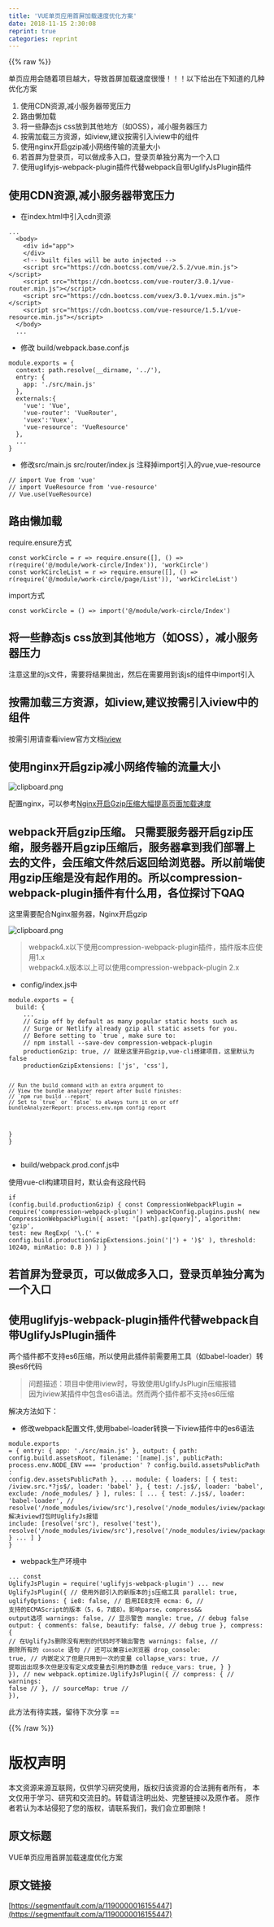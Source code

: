 ```yaml
---
title: 'VUE单页应用首屏加载速度优化方案' 
date: 2018-11-15 2:30:08
reprint: true
categories: reprint
---
```


{{% raw %}}
<p>&#x5355;&#x9875;&#x5E94;&#x7528;&#x4F1A;&#x968F;&#x7740;&#x9879;&#x76EE;&#x8D8A;&#x5927;&#xFF0C;&#x5BFC;&#x81F4;&#x9996;&#x5C4F;&#x52A0;&#x8F7D;&#x901F;&#x5EA6;&#x5F88;&#x6162;&#xFF01;&#xFF01;&#xFF01;&#x4EE5;&#x4E0B;&#x7ED9;&#x51FA;&#x5728;&#x4E0B;&#x77E5;&#x9053;&#x7684;&#x51E0;&#x79CD;&#x4F18;&#x5316;&#x65B9;&#x6848;</p><ol><li>&#x4F7F;&#x7528;CDN&#x8D44;&#x6E90;,&#x51CF;&#x5C0F;&#x670D;&#x52A1;&#x5668;&#x5E26;&#x5BBD;&#x538B;&#x529B;</li><li>&#x8DEF;&#x7531;&#x61D2;&#x52A0;&#x8F7D;</li><li>&#x5C06;&#x4E00;&#x4E9B;&#x9759;&#x6001;js css&#x653E;&#x5230;&#x5176;&#x4ED6;&#x5730;&#x65B9;&#xFF08;&#x5982;OSS&#xFF09;&#xFF0C;&#x51CF;&#x5C0F;&#x670D;&#x52A1;&#x5668;&#x538B;&#x529B;</li><li>&#x6309;&#x9700;&#x52A0;&#x8F7D;&#x4E09;&#x65B9;&#x8D44;&#x6E90;&#xFF0C;&#x5982;iview,&#x5EFA;&#x8BAE;&#x6309;&#x9700;&#x5F15;&#x5165;iview&#x4E2D;&#x7684;&#x7EC4;&#x4EF6;</li><li>&#x4F7F;&#x7528;nginx&#x5F00;&#x542F;gzip&#x51CF;&#x5C0F;&#x7F51;&#x7EDC;&#x4F20;&#x8F93;&#x7684;&#x6D41;&#x91CF;&#x5927;&#x5C0F;</li><li>&#x82E5;&#x9996;&#x5C4F;&#x4E3A;&#x767B;&#x5F55;&#x9875;&#xFF0C;&#x53EF;&#x4EE5;&#x505A;&#x6210;&#x591A;&#x5165;&#x53E3;&#xFF0C;&#x767B;&#x5F55;&#x9875;&#x5355;&#x72EC;&#x5206;&#x79BB;&#x4E3A;&#x4E00;&#x4E2A;&#x5165;&#x53E3;</li><li>&#x4F7F;&#x7528;uglifyjs-webpack-plugin&#x63D2;&#x4EF6;&#x4EE3;&#x66FF;webpack&#x81EA;&#x5E26;UglifyJsPlugin&#x63D2;&#x4EF6;</li></ol><h2>&#x4F7F;&#x7528;CDN&#x8D44;&#x6E90;,&#x51CF;&#x5C0F;&#x670D;&#x52A1;&#x5668;&#x5E26;&#x5BBD;&#x538B;&#x529B;</h2><ul><li>&#x5728;index.html&#x4E2D;&#x5F15;&#x5165;cdn&#x8D44;&#x6E90;</li></ul><pre><code>...
  &lt;body&gt;
    &lt;div id=&quot;app&quot;&gt;
    &lt;/div&gt;
    &lt;!-- built files will be auto injected --&gt;
    &lt;script src=&quot;https://cdn.bootcss.com/vue/2.5.2/vue.min.js&quot;&gt;&lt;/script&gt;
    &lt;script src=&quot;https://cdn.bootcss.com/vue-router/3.0.1/vue-router.min.js&quot;&gt;&lt;/script&gt;
    &lt;script src=&quot;https://cdn.bootcss.com/vuex/3.0.1/vuex.min.js&quot;&gt;&lt;/script&gt;
    &lt;script src=&quot;https://cdn.bootcss.com/vue-resource/1.5.1/vue-resource.min.js&quot;&gt;&lt;/script&gt;
  &lt;/body&gt;
  ...</code></pre><ul><li>&#x4FEE;&#x6539; build/webpack.base.conf.js</li></ul><pre><code>module.exports = {
  context: path.resolve(__dirname, &apos;../&apos;),
  entry: {
    app: &apos;./src/main.js&apos;
  },
  externals:{
    &apos;vue&apos;: &apos;Vue&apos;,
    &apos;vue-router&apos;: &apos;VueRouter&apos;,
    &apos;vuex&apos;:&apos;Vuex&apos;,
    &apos;vue-resource&apos;: &apos;VueResource&apos;
  },
  ...
}</code></pre><ul><li>&#x4FEE;&#x6539;src/main.js src/router/index.js &#x6CE8;&#x91CA;&#x6389;import&#x5F15;&#x5165;&#x7684;vue,vue-resource</li></ul><pre><code>// import Vue from &apos;vue&apos;
// import VueResource from &apos;vue-resource&apos;
// Vue.use(VueResource)</code></pre><h2>&#x8DEF;&#x7531;&#x61D2;&#x52A0;&#x8F7D;</h2><p>require.ensure&#x65B9;&#x5F0F;</p><pre><code>const workCircle = r =&gt; require.ensure([], () =&gt; r(require(&apos;@/module/work-circle/Index&apos;)), &apos;workCircle&apos;)
const workCircleList = r =&gt; require.ensure([], () =&gt; r(require(&apos;@/module/work-circle/page/List&apos;)), &apos;workCircleList&apos;)
</code></pre><p>import&#x65B9;&#x5F0F;</p><pre><code>const workCircle = () =&gt; import(&apos;@/module/work-circle/Index&apos;)</code></pre><h2>&#x5C06;&#x4E00;&#x4E9B;&#x9759;&#x6001;js css&#x653E;&#x5230;&#x5176;&#x4ED6;&#x5730;&#x65B9;&#xFF08;&#x5982;OSS&#xFF09;&#xFF0C;&#x51CF;&#x5C0F;&#x670D;&#x52A1;&#x5668;&#x538B;&#x529B;</h2><p>&#x6CE8;&#x610F;&#x8FD9;&#x91CC;&#x7684;js&#x6587;&#x4EF6;&#xFF0C;&#x9700;&#x8981;&#x5C06;&#x7ED3;&#x679C;&#x629B;&#x51FA;&#xFF0C;&#x7136;&#x540E;&#x5728;&#x9700;&#x8981;&#x7528;&#x5230;&#x8BE5;js&#x7684;&#x7EC4;&#x4EF6;&#x4E2D;import&#x5F15;&#x5165;</p><h2>&#x6309;&#x9700;&#x52A0;&#x8F7D;&#x4E09;&#x65B9;&#x8D44;&#x6E90;&#xFF0C;&#x5982;iview,&#x5EFA;&#x8BAE;&#x6309;&#x9700;&#x5F15;&#x5165;iview&#x4E2D;&#x7684;&#x7EC4;&#x4EF6;</h2><p>&#x6309;&#x9700;&#x5F15;&#x7528;&#x8BF7;&#x67E5;&#x770B;iview&#x5B98;&#x65B9;&#x6587;&#x6863;<a href="https://www.iviewui.com/docs/guide/install" rel="nofollow noreferrer">iview</a></p><h2>&#x4F7F;&#x7528;nginx&#x5F00;&#x542F;gzip&#x51CF;&#x5C0F;&#x7F51;&#x7EDC;&#x4F20;&#x8F93;&#x7684;&#x6D41;&#x91CF;&#x5927;&#x5C0F;</h2><p><span class="img-wrap"><img data-src="/img/bVbg1h3?w=479&amp;h=364" src="https://static.alili.tech/img/bVbg1h3?w=479&amp;h=364" alt="clipboard.png" title="clipboard.png"></span></p><p>&#x914D;&#x7F6E;nginx&#xFF0C;&#x53EF;&#x4EE5;&#x53C2;&#x8003;<a href="http://www.veryhuo.com/a/view/51706.html" rel="nofollow noreferrer">Nginx&#x5F00;&#x542F;Gzip&#x538B;&#x7F29;&#x5927;&#x5E45;&#x63D0;&#x9AD8;&#x9875;&#x9762;&#x52A0;&#x8F7D;&#x901F;&#x5EA6;</a></p><h2>webpack&#x5F00;&#x542F;gzip&#x538B;&#x7F29;&#x3002; &#x53EA;&#x9700;&#x8981;&#x670D;&#x52A1;&#x5668;&#x5F00;&#x542F;gzip&#x538B;&#x7F29;&#xFF0C;&#x670D;&#x52A1;&#x5668;&#x5F00;&#x542F;gzip&#x538B;&#x7F29;&#x540E;&#xFF0C;&#x670D;&#x52A1;&#x5668;&#x62FF;&#x5230;&#x6211;&#x4EEC;&#x90E8;&#x7F72;&#x4E0A;&#x53BB;&#x7684;&#x6587;&#x4EF6;&#xFF0C;&#x4F1A;&#x538B;&#x7F29;&#x6587;&#x4EF6;&#x7136;&#x540E;&#x8FD4;&#x56DE;&#x7ED9;&#x6D4F;&#x89C8;&#x5668;&#x3002;&#x6240;&#x4EE5;&#x524D;&#x7AEF;&#x4F7F;&#x7528;gzip&#x538B;&#x7F29;&#x662F;&#x6CA1;&#x6709;&#x8D77;&#x4F5C;&#x7528;&#x7684;&#x3002;&#x6240;&#x4EE5;compression-webpack-plugin&#x63D2;&#x4EF6;&#x6709;&#x4EC0;&#x4E48;&#x7528;&#xFF0C;&#x5404;&#x4F4D;&#x63A2;&#x8BA8;&#x4E0B;QAQ</h2><p>&#x8FD9;&#x91CC;&#x9700;&#x8981;&#x914D;&#x5408;Nginx&#x670D;&#x52A1;&#x5668;&#xFF0C;Nginx&#x5F00;&#x542F;gzip</p><p><img alt="clipboard.png" title="clipboard.png" src="https://static.alili.techundefined"></p><blockquote>webpack4.x&#x4EE5;&#x4E0B;&#x4F7F;&#x7528;compression-webpack-plugin&#x63D2;&#x4EF6;&#xFF0C;&#x63D2;&#x4EF6;&#x7248;&#x672C;&#x5E94;&#x4F7F;&#x7528;1.x<br>webpack4.x&#x7248;&#x672C;&#x4EE5;&#x4E0A;&#x53EF;&#x4EE5;&#x4F7F;&#x7528;compression-webpack-plugin 2.x</blockquote><ul><li>config/index.js&#x4E2D;</li></ul><pre><code>module.exports = {
  build: {
    ...
    // Gzip off by default as many popular static hosts such as
    // Surge or Netlify already gzip all static assets for you.
    // Before setting to `true`, make sure to:
    // npm install --save-dev compression-webpack-plugin
    productionGzip: true, // &#x5C31;&#x662F;&#x8FD9;&#x91CC;&#x5F00;&#x542F;gzip,vue-cli&#x642D;&#x5EFA;&#x9879;&#x76EE;&#xFF0C;&#x8FD9;&#x91CC;&#x9ED8;&#x8BA4;&#x4E3A;false
    productionGzipExtensions: [&apos;js&apos;, &apos;css&apos;],

    // Run the build command with an extra argument to
    // View the bundle analyzer report after build finishes:
    // `npm run build --report`
    // Set to `true` or `false` to always turn it on or off
    bundleAnalyzerReport: process.env.npm_config_report
  }
}</code></pre><ul><li>build/webpack.prod.conf.js&#x4E2D;</li></ul><p>&#x4F7F;&#x7528;vue-cli&#x6784;&#x5EFA;&#x9879;&#x76EE;&#x65F6;&#xFF0C;&#x9ED8;&#x8BA4;&#x4F1A;&#x6709;&#x8FD9;&#x6BB5;&#x4EE3;&#x7801;</p><pre><code>if (config.build.productionGzip) {
  const CompressionWebpackPlugin = require(&apos;compression-webpack-plugin&apos;)
  webpackConfig.plugins.push(
    new CompressionWebpackPlugin({
      asset: &apos;[path].gz[query]&apos;,
      algorithm: &apos;gzip&apos;,
      test: new RegExp(
        &apos;\\.(&apos; +
        config.build.productionGzipExtensions.join(&apos;|&apos;) +
        &apos;)$&apos;
      ),
      threshold: 10240,
      minRatio: 0.8
    })
  )
}
</code></pre><h2>&#x82E5;&#x9996;&#x5C4F;&#x4E3A;&#x767B;&#x5F55;&#x9875;&#xFF0C;&#x53EF;&#x4EE5;&#x505A;&#x6210;&#x591A;&#x5165;&#x53E3;&#xFF0C;&#x767B;&#x5F55;&#x9875;&#x5355;&#x72EC;&#x5206;&#x79BB;&#x4E3A;&#x4E00;&#x4E2A;&#x5165;&#x53E3;</h2><h2>&#x4F7F;&#x7528;uglifyjs-webpack-plugin&#x63D2;&#x4EF6;&#x4EE3;&#x66FF;webpack&#x81EA;&#x5E26;UglifyJsPlugin&#x63D2;&#x4EF6;</h2><p>&#x4E24;&#x4E2A;&#x63D2;&#x4EF6;&#x90FD;&#x4E0D;&#x652F;&#x6301;es6&#x538B;&#x7F29;&#xFF0C;&#x6240;&#x4EE5;&#x4F7F;&#x7528;&#x6B64;&#x63D2;&#x4EF6;&#x524D;&#x9700;&#x8981;&#x7528;&#x5DE5;&#x5177;&#xFF08;&#x5982;babel-loader&#xFF09;&#x8F6C;&#x6362;es6&#x4EE3;&#x7801;</p><blockquote>&#x95EE;&#x9898;&#x63CF;&#x8FF0;&#xFF1A;&#x9879;&#x76EE;&#x4E2D;&#x4F7F;&#x7528;iview&#x65F6;&#xFF0C;&#x5BFC;&#x81F4;&#x4F7F;&#x7528;UglifyJsPlugin&#x538B;&#x7F29;&#x62A5;&#x9519;<br>&#x56E0;&#x4E3A;iview&#x67D0;&#x63D2;&#x4EF6;&#x4E2D;&#x5305;&#x542B;es6&#x8BED;&#x6CD5;&#x3002;&#x7136;&#x800C;&#x4E24;&#x4E2A;&#x63D2;&#x4EF6;&#x90FD;&#x4E0D;&#x652F;&#x6301;es6&#x538B;&#x7F29;</blockquote><p>&#x89E3;&#x51B3;&#x65B9;&#x6CD5;&#x5982;&#x4E0B;&#xFF1A;</p><ul><li>&#x4FEE;&#x6539;webpack&#x914D;&#x7F6E;&#x6587;&#x4EF6;,&#x4F7F;&#x7528;babel-loader&#x8F6C;&#x6362;&#x4E00;&#x4E0B;iview&#x63D2;&#x4EF6;&#x4E2D;&#x7684;es6&#x8BED;&#x6CD5;</li></ul><pre><code>module.exports = {
  entry: {
    app: &apos;./src/main.js&apos;
  },
  output: {
    path: config.build.assetsRoot,
    filename: &apos;[name].js&apos;,
    publicPath: process.env.NODE_ENV === &apos;production&apos;
      ? config.build.assetsPublicPath
      : config.dev.assetsPublicPath
  },
...
  module: {
    loaders: [
      { test: /iview.src.*?js$/, loader: &apos;babel&apos; },
      { test: /\.js$/, loader: &apos;babel&apos;, exclude: /node_modules/ }
    ],
    rules: [
    ...
      {
        test: /\.js$/,
        loader: &apos;babel-loader&apos;,
         // resolve(&apos;/node_modules/iview/src&apos;),resolve(&apos;/node_modules/iview/packages&apos;)&#x89E3;&#x51B3;iview&#x6253;&#x5305;&#x65F6;UglifyJs&#x62A5;&#x9519;
        include: [resolve(&apos;src&apos;), resolve(&apos;test&apos;), resolve(&apos;/node_modules/iview/src&apos;),resolve(&apos;/node_modules/iview/packages&apos;)]
      }
      ...
    ]
  }
}</code></pre><ul><li>webpack&#x751F;&#x4EA7;&#x73AF;&#x5883;&#x4E2D;</li></ul><pre><code>...
const UglifyJsPlugin = require(&apos;uglifyjs-webpack-plugin&apos;)
...
    new UglifyJsPlugin({
      // &#x4F7F;&#x7528;&#x5916;&#x90E8;&#x5F15;&#x5165;&#x7684;&#x65B0;&#x7248;&#x672C;&#x7684;js&#x538B;&#x7F29;&#x5DE5;&#x5177;
      parallel: true,
      uglifyOptions: {
        ie8: false, // &#x542F;&#x7528;IE8&#x652F;&#x6301;
        ecma: 6, // &#x652F;&#x6301;&#x7684;ECMAScript&#x7684;&#x7248;&#x672C;&#xFF08;5&#xFF0C;6&#xFF0C;7&#x6216;8&#xFF09;&#x3002;&#x5F71;&#x54CD;parse&#xFF0C;compress&amp;&amp; output&#x9009;&#x9879;
        warnings: false, // &#x663E;&#x793A;&#x8B66;&#x544A;
        mangle: true, // debug false
        output: {
          comments: false,
          beautify: false, // debug true
        },
        compress: {
          // &#x5728;UglifyJs&#x5220;&#x9664;&#x6CA1;&#x6709;&#x7528;&#x5230;&#x7684;&#x4EE3;&#x7801;&#x65F6;&#x4E0D;&#x8F93;&#x51FA;&#x8B66;&#x544A;
          warnings: false,
          // &#x5220;&#x9664;&#x6240;&#x6709;&#x7684; `console` &#x8BED;&#x53E5;
          // &#x8FD8;&#x53EF;&#x4EE5;&#x517C;&#x5BB9;ie&#x6D4F;&#x89C8;&#x5668;
          drop_console: true,
          // &#x5185;&#x5D4C;&#x5B9A;&#x4E49;&#x4E86;&#x4F46;&#x662F;&#x53EA;&#x7528;&#x5230;&#x4E00;&#x6B21;&#x7684;&#x53D8;&#x91CF;
          collapse_vars: true,
          // &#x63D0;&#x53D6;&#x51FA;&#x51FA;&#x73B0;&#x591A;&#x6B21;&#x4F46;&#x662F;&#x6CA1;&#x6709;&#x5B9A;&#x4E49;&#x6210;&#x53D8;&#x91CF;&#x53BB;&#x5F15;&#x7528;&#x7684;&#x9759;&#x6001;&#x503C;
          reduce_vars: true,
        }
      }
    }),
    // new webpack.optimize.UglifyJsPlugin({
    //   compress: {
    //     warnings: false
    //   },
    //   sourceMap: true
    // }),</code></pre><p>&#x6B64;&#x65B9;&#x6CD5;&#x6709;&#x5F85;&#x5B9E;&#x8DF5;&#xFF0C;&#x7559;&#x5F85;&#x4E0B;&#x6B21;&#x5206;&#x4EAB; ==</p>
{{% /raw %}}

# 版权声明
本文资源来源互联网，仅供学习研究使用，版权归该资源的合法拥有者所有，
本文仅用于学习、研究和交流目的。转载请注明出处、完整链接以及原作者。
原作者若认为本站侵犯了您的版权，请联系我们，我们会立即删除！

## 原文标题
VUE单页应用首屏加载速度优化方案

## 原文链接
[https://segmentfault.com/a/1190000016155447](https://segmentfault.com/a/1190000016155447)


